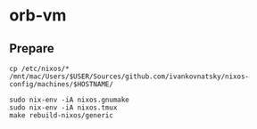 # orb-vm

## Prepare

```console
cp /etc/nixos/* /mnt/mac/Users/$USER/Sources/github.com/ivankovnatsky/nixos-config/machines/$HOSTNAME/

sudo nix-env -iA nixos.gnumake
sudo nix-env -iA nixos.tmux
make rebuild-nixos/generic
```
